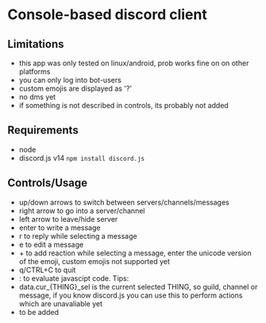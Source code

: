 # Console-based discord client

## Limitations
 - this app was only tested on linux/android, prob works fine on on other platforms
 - you can only log into bot-users
 - custom emojis are displayed as '?'
 - no dms yet
 - if something is not described in controls, its probably not added

## Requirements
 - node
 - discord.js v14
   `npm install discord.js`
## Controls/Usage
 - up/down arrows to switch between servers/channels/messages
 - right arrow to go into a server/channel
 - left arrow to leave/hide server
 - enter to write a message
 - r to reply while selecting a message
 - e to edit a message
 - \+ to add reaction while selecting a message,
   enter the unicode version of the emoji, custom emojis not supported yet
 - q/CTRL+C to quit
 - : to evaluate javascipt code. Tips:
  - data.cur\_{THING}\_sel is the current selected THING, so guild, channel or message, if you know discord.js you can use this to perform actions which are unavaliable yet
  - to be added
